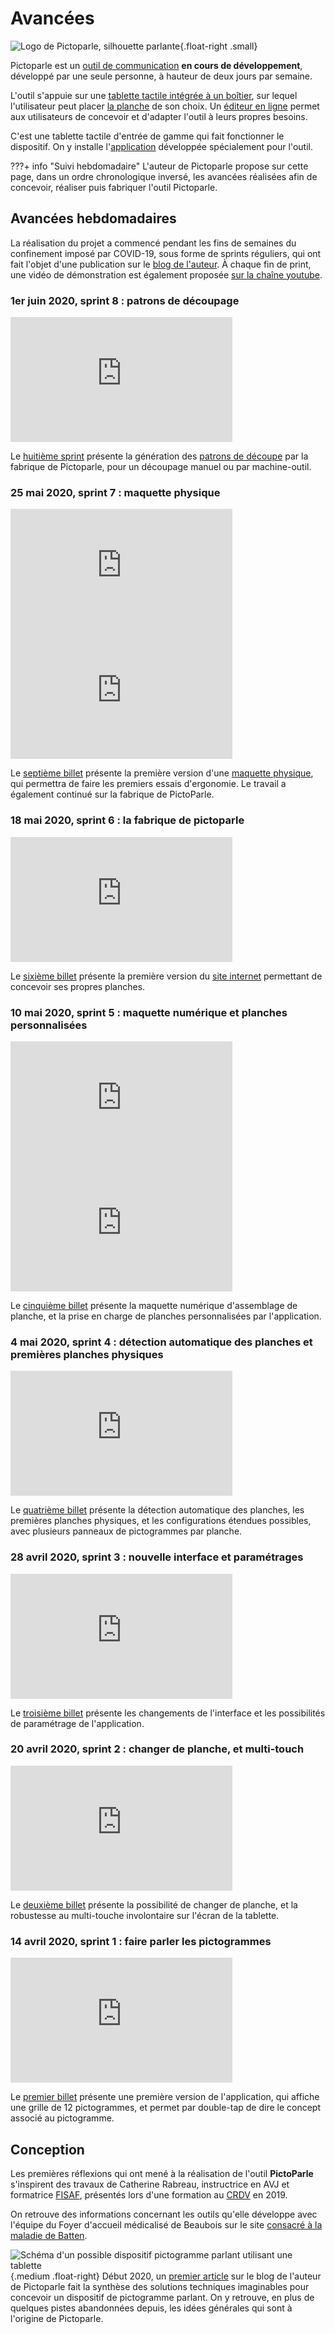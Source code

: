 # Avancées


![Logo de Pictoparle, silhouette parlante](img/pictoparle-icon.svg){.float-right .small}

Pictoparle est un [outil de communication](caa.md) **en cours de développement**, développé par une seule personne, à hauteur de deux jours par semaine.

L'outil s'appuie sur une [tablette tactile intégrée à un boîtier](materiel.md), sur lequel l'utilisateur peut placer [la planche](planches.md) de son choix. Un [éditeur en ligne](fabrique.md) permet aux utilisateurs de concevoir et d'adapter l'outil à leurs propres besoins.

C'est une tablette tactile d'entrée de gamme qui fait fonctionner le dispositif. On y installe l'[application](application.md) développée spécialement pour l'outil.

???+ info "Suivi hebdomadaire"
    L'auteur de Pictoparle propose sur cette page, dans un ordre chronologique inversé, les avancées réalisées afin de concevoir, réaliser puis fabriquer l'outil Pictoparle.

## Avancées hebdomadaires


La réalisation du projet a commencé pendant les fins de semaines du confinement imposé par COVID-19, sous forme de sprints réguliers, qui ont fait l'objet d'une publication sur le [blog de l'auteur](https://blog.jmtrivial.info/tag/pictoparle/). À chaque fin de print, une vidéo de démonstration est également proposée [sur la chaîne youtube](https://www.youtube.com/playlist?list=PLrhqb8aQtdhWbA6qzXm57dGk4yxtITH1f).

### 1er juin 2020, sprint 8 : patrons de découpage

<div class="medium float-right"><iframe width="355" height="200" src="https://www.youtube.com/embed/SOI7z4aCWHQ" frameborder="0" allow="accelerometer; autoplay; encrypted-media; gyroscope; picture-in-picture" allowfullscreen></iframe></div>

Le [huitième sprint](https://blog.jmtrivial.info/2020/06/01/pictoparle-huitieme-sprint/) présente la génération des [patrons de découpe](fabrication.md) par la fabrique de Pictoparle, pour un découpage manuel ou par machine-outil.

### 25 mai 2020, sprint 7 : maquette physique

<div class="medium float-right"><iframe width="355" height="200" src="https://www.youtube.com/embed/i-Jg_FCP96g" frameborder="0" allow="accelerometer; autoplay; encrypted-media; gyroscope; picture-in-picture" allowfullscreen></iframe></div>

<div class="medium float-right"><iframe width="355" height="200" src="https://www.youtube.com/embed/JXX7dQuCEgE" frameborder="0" allow="accelerometer; autoplay; encrypted-media; gyroscope; picture-in-picture" allowfullscreen></iframe></div>


Le [septième billet](https://blog.jmtrivial.info/2020/05/25/pictoparle-septieme-sprint/) présente la première version d'une [maquette physique](fabrication.md), qui permettra de faire les premiers essais d'ergonomie. Le travail a également continué sur la fabrique de PictoParle.

### 18 mai 2020, sprint 6 : la fabrique de pictoparle

<div class="medium float-right"><iframe width="355" height="200" src="https://www.youtube.com/embed/AvcH3Rek4Jo" frameborder="0" allow="accelerometer; autoplay; encrypted-media; gyroscope; picture-in-picture" allowfullscreen></iframe></div>

Le [sixième billet](https://blog.jmtrivial.info/2020/05/18/pictoparle-sixieme-sprint/) présente la première version du [site internet](fabrique.md) permettant
de concevoir ses propres planches.

### 10 mai 2020, sprint 5 : maquette numérique et planches personnalisées

<div class="medium float-right"><iframe width="355" height="200" src="https://www.youtube.com/embed/kWVCIcq0FZY" frameborder="0" allow="accelerometer; autoplay; encrypted-media; gyroscope; picture-in-picture" allowfullscreen></iframe></div>

<div class="medium float-right"><iframe width="355" height="200" src="https://www.youtube.com/embed/mrsanBGftIQ" frameborder="0" allow="accelerometer; autoplay; encrypted-media; gyroscope; picture-in-picture" allowfullscreen></iframe></div>

Le [cinquième billet](https://blog.jmtrivial.info/2020/05/10/pictoparle-cinquieme-sprint/) présente la maquette numérique d'assemblage de planche, et la prise en charge de planches personnalisées par l'application.

### 4 mai 2020, sprint 4 : détection automatique des planches et premières planches physiques

<div class="medium float-right"><iframe width="355" height="200" src="https://www.youtube.com/embed/R68Y2XyMYhA" frameborder="0" allow="accelerometer; autoplay; encrypted-media; gyroscope; picture-in-picture" allowfullscreen></iframe></div>


Le [quatrième billet](https://blog.jmtrivial.info/2020/05/04/pictoparle-quatrieme-sprint/) présente la détection automatique des planches, les premières planches physiques, et les configurations étendues possibles, avec plusieurs panneaux de pictogrammes par planche.


### 28 avril 2020, sprint 3 : nouvelle interface et paramétrages

<div class="medium float-right"><iframe width="355" height="200" src="https://www.youtube.com/embed/xBwGPgs110A" frameborder="0" allow="accelerometer; autoplay; encrypted-media; gyroscope; picture-in-picture" allowfullscreen></iframe></div>

Le [troisième billet](https://blog.jmtrivial.info/2020/04/28/pictoparle-troisieme-sprint/) présente les changements de l'interface et les possibilités de paramétrage de l'application.


### 20 avril 2020, sprint 2 : changer de planche, et multi-touch

<div class="medium float-right"><iframe width="355" height="200" src="https://www.youtube.com/embed/9FmyvEcUC8c" frameborder="0" allow="accelerometer; autoplay; encrypted-media; gyroscope; picture-in-picture" allowfullscreen></iframe></div>

Le [deuxième billet](https://blog.jmtrivial.info/2020/04/19/pictoparle-deuxieme-sprint/) présente la possibilité de changer de planche, et la robustesse au multi-touche involontaire sur l'écran de la tablette.

### 14 avril 2020, sprint 1 : faire parler les pictogrammes

<div class="medium float-right"><iframe width="355" height="200" src="https://www.youtube.com/embed/bgv24qxebuY" frameborder="0" allow="accelerometer; autoplay; encrypted-media; gyroscope; picture-in-picture" allowfullscreen></iframe></div>

Le [premier billet](https://blog.jmtrivial.info/2020/04/14/pictoparle-premier-sprint/) présente une première version de l'application, qui affiche une grille de 12 pictogrammes, et permet par double-tap de dire le concept associé au pictogramme.


## Conception

Les premières réflexions qui ont mené à la réalisation de l'outil **PictoParle** s'inspirent des travaux
de Catherine Rabreau, instructrice en AVJ et formatrice [FISAF](https://www.fisaf.asso.fr/), présentés
lors d'une formation au [CRDV](http://www.crdv.org/) en 2019.

On retrouve des informations concernant les outils qu'elle développe avec l'équipe du Foyer d'accueil médicalisé de Beaubois sur le site [consacré à la maladie de Batten](http://cln.jmfavreau.info/pictogrammes-tactiles.html).

![Schéma d'un possible dispositif pictogramme parlant utilisant une tablette](img/idee-initiale.png){.medium .float-right}
Début 2020, un [premier article](https://blog.jmtrivial.info/2020/02/23/outil-numerique-pour-la-communication-alternative-augmentee/) sur le blog de l'auteur de Pictoparle fait la synthèse des solutions techniques imaginables pour concevoir un dispositif de pictogramme parlant. On y retrouve, en plus de quelques pistes abandonnées depuis, les idées générales qui sont à l'origine de Pictoparle.
